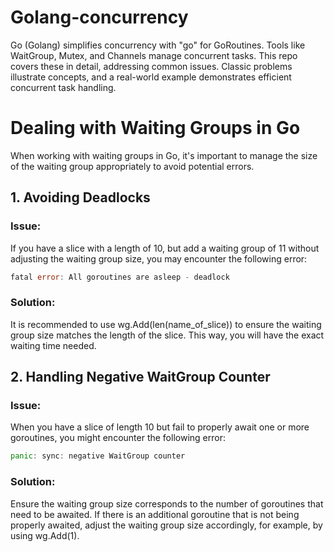 # Golang-concurrency
Go (Golang) simplifies concurrency with "go" for GoRoutines. Tools like WaitGroup, Mutex, and Channels manage concurrent tasks. This repo covers these in detail, addressing common issues. Classic problems illustrate concepts, and a real-world example demonstrates efficient concurrent task handling.


# Dealing with Waiting Groups in Go

When working with waiting groups in Go, it's important to manage the size of the waiting group appropriately to avoid potential errors.

## 1. Avoiding Deadlocks

### Issue:
If you have a slice with a length of 10, but add a waiting group of 11 without adjusting the waiting group size, you may encounter the following error:

```go
fatal error: All goroutines are asleep - deadlock
```

### Solution:
It is recommended to use wg.Add(len(name_of_slice)) to ensure the waiting group size matches the length of the slice. This way, you will have the exact waiting time needed.

## 2. Handling Negative WaitGroup Counter

### Issue:
When you have a slice of length 10 but fail to properly await one or more goroutines, you might encounter the following error:

```go
panic: sync: negative WaitGroup counter
```

### Solution:
Ensure the waiting group size corresponds to the number of goroutines that need to be awaited. If there is an additional goroutine that is not being properly awaited, adjust the waiting group size accordingly, for example, by using wg.Add(1).